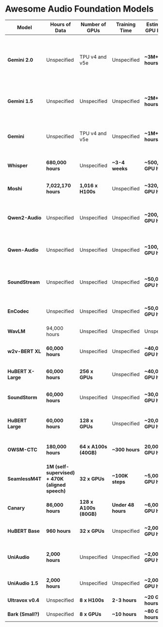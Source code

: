 # Awesome Audio Foundation Models

| **Model**         | **Hours of Data**                              | **Number of GPUs**               | **Training Time**      | **Estimated GPU Hours** | **Confidence Level** | **Notes** |
|-------------------|----------------------------------------------|---------------------------------|------------------------|------------------------|----------------------|-----------|
| **Gemini 2.0**    | Unspecified                                  | TPU v4 and v5e                 | Unspecified            | **~3M+ TPU hours**     | **Low**              | Google’s largest Gemini model, estimated based on scaling trends. |
| **Gemini 1.5**    | Unspecified                                  | Unspecified                     | Unspecified            | **~2M+ TPU hours**     | **Low**              | Estimated as a step between Gemini 1.0 and 2.0. |
| **Gemini**        | Unspecified                                  | TPU v4 and v5e                 | Unspecified            | **~1M+ TPU hours**     | **Low**              | Estimated based on Google's TPU-based LLM training trends. |
| **Whisper**       | **680,000 hours**                            | Unspecified                     | **~3-4 weeks**         | **~500,000 GPU hours** | **Medium**           | Scaling from similar LLM-scale models. |
| **Moshi**         | **7,022,170 hours**                          | **1,016 x H100s**    | Unspecified            | **~320,000 GPU hours** | **Medium**           | Based on large-scale GPU training setup. |
| **Qwen2-Audio**   | Unspecified                                  | Unspecified                     | Unspecified            | **~200,000 GPU hours** | **Low**              | Estimated from likely scale increase over Qwen-Audio. |
| **Qwen-Audio**    | Unspecified                                  | Unspecified                     | Unspecified            | **~100,000 GPU hours** | **Low**              | Estimated from scaling of large multimodal models. |
| **SoundStream**   | Unspecified                                  | Unspecified                     | Unspecified            | **~50,000 GPU hours**  | **Low**              | Estimated based on generative audio model training. |
| **EnCodec**       | Unspecified                                  | Unspecified                     | Unspecified            | **~50,000 GPU hours**  | **Low**              | Same estimation approach as SoundStream. |
| **WavLM**       | 94,000 hours                                  | Unspecified                     | Unspecified            | Unspecified  | Unspecified             | Unspecified |
| **w2v-BERT XL**   | **60,000 hours**                             | Unspecified                     | Unspecified            | **~40,000 GPU hours**  | **Medium**           | Estimated from HuBERT Large/X-Large scaling. |
| **HuBERT X-Large**| **60,000 hours**                             | **256 x GPUs**                    | Unspecified            | **~40,000 GPU hours**  | **Medium**           | Based on training step scaling. |
| **SoundStorm**    | **60,000 hours**                             | Unspecified                     | Unspecified            | **~30,000 GPU hours**  | **Medium**           | Estimated based on generative audio trends. |
| **HuBERT Large**  | **60,000 hours**                             | **128 x GPUs**                    | Unspecified            | **~20,000 GPU hours**  | **Medium**           | Estimated from HuBERT training scaling. |
| **OWSM-CTC**      | **180,000 hours**                            | **64 x A100s (40GB)**  | **~300 hours**         | **20,000 GPU hours**   | **High**             | Directly stated in research paper. |
| **SeamlessM4T**   | **1M (self-supervised) + 470K (aligned speech)** | **32 x GPUs**  | **~100K steps**         | **~5,000 GPU hours**   | **High**              | Estimated from confirmed GPU usage. |
| **Canary**        | **86,000 hours**                             | **128 x A100s (80GB)**   | **Under 48 hours**     | **~6,000 GPU hours**   | **High**             | Directly calculated from training duration. |
| **HuBERT Base**   | **960 hours**                                | **32 x GPUs**                     | Unspecified            | **~2,000 GPU hours**   | **Medium**           | Estimated from smaller-scale training. |
| **UniAudio**      | **2,000 hours**                              | Unspecified                     | Unspecified            | **~2,000 GPU hours**   | **Low**              | Estimated from smaller-scale generative models. |
| **UniAudio 1.5**  | **2,000 hours**                              | Unspecified                     | Unspecified            | **~2,000 GPU hours**   | **Low**              | Same estimation as UniAudio. |
| **Ultravox v0.4** | Unspecified                                  | **8 x H100s**                 | **2-3 hours**          | **~20 GPU hours**      | **High**             | [Stated in v0.4 release notes](https://github.com/fixie-ai/ultravox?tab=readme-ov-file#training) |
| **Bark (Small?)**  | Unspecified                                  | **8 x GPUs**  | **~10 hours**          | **~80 GPU hours**      | **High**             | [Stated by Suno team](https://github.com/suno-ai/bark/issues/35). |
